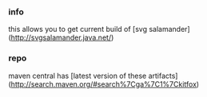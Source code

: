 ### info

this allows you to get current build of
[svg salamander]
(http://svgsalamander.java.net/)

### repo

maven central has
[latest version of these artifacts]
(http://search.maven.org/#search%7Cga%7C1%7Ckitfox)
